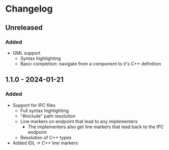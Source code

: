 <!-- Keep a Changelog guide -> https://keepachangelog.com -->

# Changelog

## Unreleased
### Added
- GML support
  - Syntax highlighting
  - Basic completion: navigate from a component to it's C++ definition

## 1.1.0 - 2024-01-21

### Added

- Support for IPC files
  - Full syntax highlighting
  - "#include" path resolution
  - Line markers on endpoint that lead to any implementers
    - The implementers also get line markers that lead back to the IPC endpoint
  - Resolution of C++ types
- Added IDL -> C++ line markers
